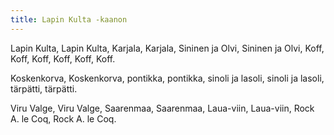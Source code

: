```yaml
---
title: Lapin Kulta -kaanon
---
```


Lapin Kulta, Lapin Kulta,
Karjala, Karjala,
Sininen ja Olvi, Sininen ja Olvi,
Koff, Koff, Koff, Koff, Koff, Koff.

Koskenkorva, Koskenkorva,
pontikka, pontikka,
sinoli ja lasoli, sinoli ja lasoli,
tärpätti, tärpätti.

Viru Valge, Viru Valge,
Saarenmaa, Saarenmaa,
Laua-viin, Laua-viin,
Rock A. le Coq, Rock A. le Coq.
